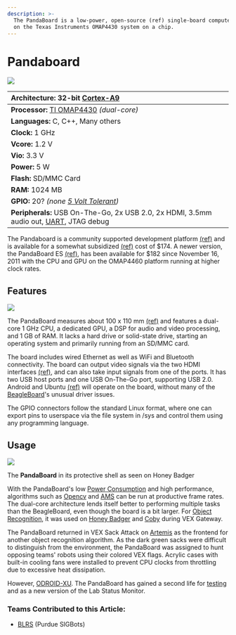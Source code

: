 ```yaml
---
description: >-
  The PandaBoard is a low-power, open-source (ref) single-board computer based
  on the Texas Instruments OMAP4430 system on a chip.
---
```


# Pandaboard

![](https://phabricator.purduesigbots.com/file/data/3a6ppzzjxb5hcjzsof7t/PHID-FILE-gqs4l6fjjznsjnrcyvrp/pandaboard_es_omap4460.jpg)

| **Architecture:** 32-bit [Cortex-A9](http://www.arm.com/products/processors/cortex-a/cortex-a9.php/) |
| :--- |
| **Processor:** [TI OMAP4430](http://www.ti.com/product/omap4430/) _\(dual-core\)_ |
| **Languages:** C, C++, Many others |
| **Clock:** 1 GHz |
| **Vcore:** 1.2 V |
| **Vio:** 3.3 V |
| **Power:** 5 W |
| **Flash:** SD/MMC Card |
| **RAM:** 1024 MB |
| **GPIO:** 20? _\(none_ [_5 Volt Tolerant_](/w/wiki/ee/5_volt_tolerant/README.md)_\)_ |
| **Peripherals:** USB On-The-Go, 2x USB 2.0, 2x HDMI, 3.5mm audio out, [UART](/w/wiki/ee/uart/README.md), JTAG debug |

The Pandaboard is a community supported development platform [\(ref\)](http://omappedia.org/wiki/PandaBoard) and is available for a somewhat subsidized [\(ref\)](http://omappedia.org/wiki/PandaBoard_FAQ#Is_TI_subsidizing_the_PandaBoard.3F) cost of $174. A newer version, the PandaBoard ES [\(ref\)](http://pandaboard.org/content/pandaboard-es), has been available for $182 since November 16, 2011 with the CPU and GPU on the OMAP4460 platform running at higher clock rates.

## Features

[![](https://phabricator.purduesigbots.com/file/data/ekqyy5ciw6h2wp4wedd5/PHID-FILE-dgtlep4zogo2gehfknzd/pandaboard_ports.png)](https://phabricator.purduesigbots.com/file/data/ekqyy5ciw6h2wp4wedd5/PHID-FILE-dgtlep4zogo2gehfknzd/pandaboard_ports.png)

The PandaBoard measures about 100 x 110 mm [\(ref\)](http://pandaboard.org/content/platform) and features a dual-core 1 GHz CPU, a dedicated GPU, a DSP for audio and video processing, and 1 GB of RAM. It lacks a hard drive or solid-state drive, starting an operating system and primarily running from an SD/MMC card.

The board includes wired Ethernet as well as WiFi and Bluetooth connectivity. The board can output video signals via the two HDMI interfaces [\(ref\)](http://pandaboard.org/sites/default/files/board_reference/EA1/Panda_Board_Spec_REVEA1_04.pdf), and can also take input signals from one of the ports. It has two USB host ports and one USB On-The-Go port, supporting USB 2.0. Android and Ubuntu [\(ref\)](http://omappedia.org/wiki/Ubuntu_Pre-built_Binaries_Guide) will operate on the board, without many of the [BeagleBoard](/w/wiki/ee/beagleboard/README.md)'s unusual driver issues.

The GPIO connectors follow the standard Linux format, where one can export pins to userspace via the file system in /sys and control them using any programming language.

## Usage

[![](https://phabricator.purduesigbots.com/file/data/sqc64rm7l2tooprf4i3i/PHID-FILE-6hnmau75gozlbepdnsv5/pandaboard_inuse.jpg)](https://phabricator.purduesigbots.com/file/data/sqc64rm7l2tooprf4i3i/PHID-FILE-6hnmau75gozlbepdnsv5/pandaboard_inuse.jpg)

The **PandaBoard** in its protective shell as seen on Honey Badger

With the PandaBoard's low [Power Consumption](/w/wiki/ee/power_consumption/README.md) and high performance, algorithms such as [Opencv](/w/wiki/cs/opencv/README.md) and [AMS](/w/wiki/cs/ams/README.md) can be run at productive frame rates. The dual-core architecture lends itself better to performing multiple tasks than the BeagleBoard, even though the board is a bit larger. For [Object Recognition](/w/cs/object_recognition/README.md), it was used on [Honey Badger](/w/wiki/past_robots/honeybadger/README.md) and [Coby](/w/wiki/past_robots/coby/README.md) during VEX Gateway.

The PandaBoard returned in VEX Sack Attack on [Artemis](/w/wiki/past_robots/artemis/README.md) as the frontend for another object recognition algorithm. As the dark green sacks were difficult to distinguish from the environment, the PandaBoard was assigned to hunt opposing teams' robots using their colored VEX flags. Acrylic cases with built-in cooling fans were installed to prevent CPU clocks from throttling due to excessive heat dissipation.

However, [ODROID-XU](/w/wiki/ee/odroid/README.md). The PandaBoard has gained a second life for [testing](/w/wiki/cs/behind_the_scenes/README.md) and as a new version of the Lab Status Monitor.

### Teams Contributed to this Article:

* [BLRS](https://purduesigbots.com/) \(Purdue SIGBots\)


